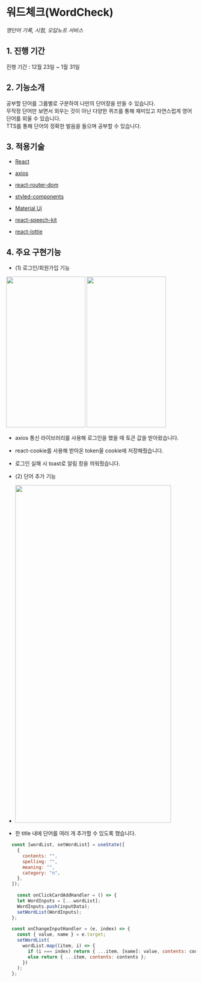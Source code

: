 # 워드체크(WordCheck)

<i>영단어 기록, 시험, 오답노트 서비스</i>
<br>

## 1. 진행 기간

진행 기간 : 12월 23일 ~ 1월 31일

## 2. 기능소개

공부할 단어를 그룹별로 구분하여 나만의 단어장을 만들 수 있습니다.  
무작정 단어만 보면서 외우는 것이 아닌 다양한 퀴즈를 통해 재미있고 자연스럽게 영어단어를 외울 수 있습니다.  
TTS를 통해 단어의 정확한 발음을 들으며 공부할 수 있습니다.

## 3. 적용기술

- [React](https://ko.reactjs.org/)

- [axios](https://www.npmjs.com/package/axios)

- [react-router-dom](https://www.npmjs.com/package/react-router-dom)

- [styled-components](https://styled-components.com/)

- [Material Ui](https://mui.com/)

- [react-speech-kit](https://www.npmjs.com/package/react-speech-kit)

- [react-lottie](https://www.npmjs.com/package/react-lottie)


## 4. 주요 구현기능

- (1) 로그인/회원가입 기능

<p float="left">
 <img src="https://user-images.githubusercontent.com/49505843/152646257-7651c5ed-93de-4bc3-8ca7-7faef690488b.png" width="210" height="400">
 <img src="https://user-images.githubusercontent.com/49505843/152646257-7651c5ed-93de-4bc3-8ca7-7faef690488b.png"  width="210" height="400">
</p>

 - axios 통신 라이브러리를 사용해 로그인을 했을 때 토큰 값을 받아왔습니다.
 - react-cookie를 사용해 받아온 token울 cookie에 저장해줬습니다. 
 - 로그인 실패 시 toast로 알림 창을 띄워줬습니다. 

- (2) 단어 추가 기능 
- <img src="https://user-images.githubusercontent.com/49505843/152646595-29fa8a58-de39-477f-80dc-096207654a1e.png"  width="414" height="896">

- 한 title 내에 단어를 여러 개 추가할 수 있도록 했습니다. 
```jsx
  const [wordList, setWordList] = useState([
    {
      contents: "",
      spelling: "",
      meaning: "",
      category: "n", 
    },
  ]);
 
    const onClickCardAddHandler = () => {
    let WordInputs = [...wordList];
    WordInputs.push(inputData);
    setWordList(WordInputs);
  };
  
  const onChangeInputHandler = (e, index) => {
    const { value, name } = e.target;
    setWordList(
      wordList.map((item, i) => {
        if (i === index) return { ...item, [name]: value, contents: contents };
        else return { ...item, contents: contents };
      })
    );
  };
```






